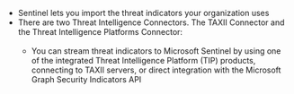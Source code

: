 * Sentinel lets you import the threat indicators your organization uses
* There are two Threat Intelligence Connectors. The TAXII Connector and the Threat Intelligence Platforms Connector:<br><br>
  * You can stream threat indicators to Microsoft Sentinel by using one of the integrated Threat Intelligence Platform (TIP) products, connecting to TAXII servers, or direct integration with the Microsoft Graph Security Indicators API


